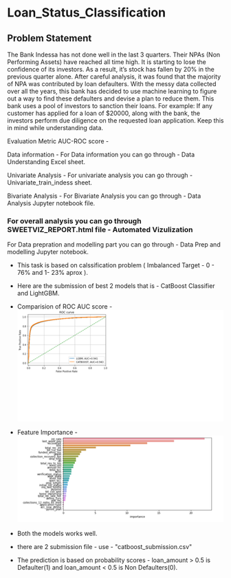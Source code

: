 # Loan_Status_Classification

## Problem Statement
The Bank Indessa has not done well in the last 3 quarters. Their NPAs (Non Performing Assets) have reached all time high. It is starting to lose the confidence of its investors. As a result, it’s stock has fallen by 20% in the previous quarter alone.
After careful analysis, it was found that the majority of NPA was contributed by loan defaulters. With the messy data collected over all the years, this bank has decided to use machine learning to figure out a way to find these defaulters and devise a plan to reduce them.
This bank uses a pool of investors to sanction their loans. For example: If any customer has applied for a loan of $20000, along with the bank, the investors perform due diligence on the requested loan application. Keep this in mind while understanding data.

Evaluation Metric
AUC-ROC score - 

Data information - For Data information you can go through - Data Understanding Excel sheet.

Univariate Analysis - For univariate analysis you can go through - Univariate_train_indess sheet. 

Bivariate Analysis - For Bivariate Analysis you can go through - Data Analysis Jupyter notebook file. 

### For overall analysis you can go through SWEETVIZ_REPORT.html file - Automated Vizulization 

For Data prepration and modelling part you can go through - Data Prep and modelling Jupyter notebook. 

- This task is based on calssification problem ( Imbalanced Target - 0 - 76% and 1- 23% aprox ). 
- Here are the submission of best 2 models that is - CatBoost Classifier and LightGBM.  
- Comparision of ROC AUC score - 
![](ROC%20Curve.png)
- Feature Importance - 
![](Feature_Importance.png)

- Both the models works well. 
- there are 2 submission file - use - "catboost_submission.csv" 
- The prediction is based on probability scores - loan_amount > 0.5 is Defaulter(1) and loan_amount < 0.5 is Non Defaulters(0).


